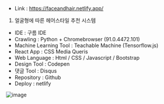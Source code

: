 * Link : https://faceandhair.netlify.app/

1. 얼굴형에 따른 헤어스타일 추천 시스템

* IDE : 구름 IDE
* Crawling : Python + Chromebrowser (91.0.4472.101)
* Machine Learning Tool : Teachable Machine (Tensorflow.js)
* React App : CSS Media Queris
* Web Language : Html / CSS / Javascript / Bootstrap
* Design Tool : Codepen
* 댓글 Tool : Disqus
* Repository : Github
* Deploy : netlify

![image](https://user-images.githubusercontent.com/74888819/122627689-1d750680-d0ec-11eb-8fcb-177ac59bea5a.png)
